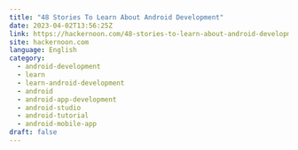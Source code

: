```yaml
---
title: "48 Stories To Learn About Android Development"
date: 2023-04-02T13:56:25Z
link: https://hackernoon.com/48-stories-to-learn-about-android-development?source=rss&utm_medium=RSS&utm_source=news.12bit.vn
site: hackernoon.com
language: English
category:
  - android-development
  - learn
  - learn-android-development
  - android
  - android-app-development
  - android-studio
  - android-tutorial
  - android-mobile-app
draft: false
---
```

